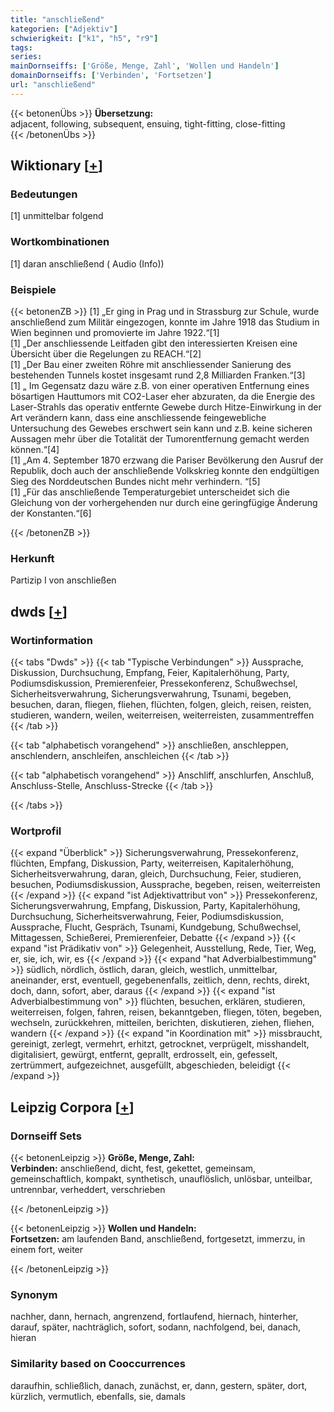 ```yaml
---
title: "anschließend"
kategorien: ["Adjektiv"]
schwierigkeit: ["k1", "h5", "r9"]
tags:
series:
mainDornseiffs: ['Größe, Menge, Zahl', 'Wollen und Handeln']
domainDornseiffs: ['Verbinden', 'Fortsetzen']
url: "anschließend"
---
```


{{< betonenÜbs >}}
**Übersetzung:**  
adjacent, following, subsequent, ensuing, tight-fitting, close-fitting  
{{< /betonenÜbs >}}

## Wiktionary [[+](https://de.wiktionary.org/wiki/anschließend)]

### Bedeutungen
[1] unmittelbar folgend  

### Wortkombinationen
[1] daran anschließend ( Audio (Info))  

### Beispiele
{{< betonenZB >}}
[1] „Er ging in Prag und in Strassburg zur Schule, wurde anschließend zum Militär eingezogen, konnte im Jahre 1918 das Studium in Wien beginnen und promovierte im Jahre 1922.“[1]  
[1] „Der anschliessende Leitfaden gibt den interessierten Kreisen eine Übersicht über die Regelungen zu REACH.“[2]  
[1] „Der Bau einer zweiten Röhre mit anschliessender Sanierung des bestehenden Tunnels kostet insgesamt rund 2,8 Milliarden Franken.“[3]  
[1] „ Im Gegensatz dazu wäre z.B. von einer operativen Entfernung eines bösartigen Hauttumors mit CO2-Laser eher abzuraten, da die Energie des Laser-Strahls das operativ entfernte Gewebe durch Hitze-Einwirkung in der Art verändern kann, dass eine anschliessende feingewebliche Untersuchung des Gewebes erschwert sein kann und z.B. keine sicheren Aussagen mehr über die Totalität der Tumorentfernung gemacht werden können.“[4]  
[1] „Am 4. September 1870 erzwang die Pariser Bevölkerung den Ausruf der Republik, doch auch der anschließende Volkskrieg konnte den endgültigen Sieg des Norddeutschen Bundes nicht mehr verhindern. “[5]  
[1] „Für das anschließende Temperaturgebiet unterscheidet sich die Gleichung von der vorhergehenden nur durch eine geringfügige Änderung der Konstanten.“[6]  

{{< /betonenZB >}}
### Herkunft
Partizip I von anschließen  



## dwds [[+](https://www.dwds.de/wb/anschließend)]

### Wortinformation
{{< tabs "Dwds" >}}
{{< tab "Typische Verbindungen" >}}
Aussprache, Diskussion, Durchsuchung, Empfang, Feier, Kapitalerhöhung, Party, Podiumsdiskussion, Premierenfeier, Pressekonferenz, Schußwechsel, Sicherheitsverwahrung, Sicherungsverwahrung, Tsunami, begeben, besuchen, daran, fliegen, fliehen, flüchten, folgen, gleich, reisen, reisten, studieren, wandern, weilen, weiterreisen, weiterreisten, zusammentreffen
{{< /tab >}}

{{< tab "alphabetisch vorangehend" >}}
anschließen, anschleppen, anschlendern, anschleifen, anschleichen
{{< /tab >}}

{{< tab "alphabetisch vorangehend" >}}
Anschliff, anschlurfen, Anschluß, Anschluss-Stelle, Anschluss-Strecke
{{< /tab >}}

{{< /tabs >}}

### Wortprofil
{{< expand "Überblick" >}} Sicherungsverwahrung, Pressekonferenz, flüchten, Empfang, Diskussion, Party, weiterreisen, Kapitalerhöhung, Sicherheitsverwahrung, daran, gleich, Durchsuchung, Feier, studieren, besuchen, Podiumsdiskussion, Aussprache, begeben, reisen, weiterreisten {{< /expand >}}
{{< expand "ist Adjektivattribut von" >}} Pressekonferenz, Sicherungsverwahrung, Empfang, Diskussion, Party, Kapitalerhöhung, Durchsuchung, Sicherheitsverwahrung, Feier, Podiumsdiskussion, Aussprache, Flucht, Gespräch, Tsunami, Kundgebung, Schußwechsel, Mittagessen, Schießerei, Premierenfeier, Debatte {{< /expand >}}
{{< expand "ist Prädikativ von" >}} Gelegenheit, Ausstellung, Rede, Tier, Weg, er, sie, ich, wir, es {{< /expand >}}
{{< expand "hat Adverbialbestimmung" >}} südlich, nördlich, östlich, daran, gleich, westlich, unmittelbar, aneinander, erst, eventuell, gegebenenfalls, zeitlich, denn, rechts, direkt, doch, dann, sofort, aber, daraus {{< /expand >}}
{{< expand "ist Adverbialbestimmung von" >}} flüchten, besuchen, erklären, studieren, weiterreisen, folgen, fahren, reisen, bekanntgeben, fliegen, töten, begeben, wechseln, zurückkehren, mitteilen, berichten, diskutieren, ziehen, fliehen, wandern {{< /expand >}}
{{< expand "in Koordination mit" >}} missbraucht, gereinigt, zerlegt, vermehrt, erhitzt, getrocknet, verprügelt, misshandelt, digitalisiert, gewürgt, entfernt, geprallt, erdrosselt, ein, gefesselt, zertrümmert, aufgezeichnet, ausgefüllt, abgeschieden, beleidigt {{< /expand >}}

## Leipzig Corpora [[+](https://corpora.uni-leipzig.de/en/res?word=anschließend&corpusId=deu_newscrawl-public_2018)]

### Dornseiff Sets
{{< betonenLeipzig >}}
**Größe, Menge, Zahl:**  
**Verbinden:** anschließend, dicht, fest, gekettet, gemeinsam, gemeinschaftlich, kompakt, synthetisch, unauflöslich, unlösbar, unteilbar, untrennbar, verheddert, verschrieben  

{{< /betonenLeipzig >}}


{{< betonenLeipzig >}}
**Wollen und Handeln:**  
**Fortsetzen:** am laufenden Band, anschließend, fortgesetzt, immerzu, in einem fort, weiter  

{{< /betonenLeipzig >}}

### Synonym
nachher, dann, hernach, angrenzend, fortlaufend, hiernach, hinterher, darauf, später, nachträglich, sofort, sodann, nachfolgend, bei, danach, hieran


### Similarity based on Cooccurrences
daraufhin, schließlich, danach, zunächst, er, dann, gestern, später, dort, kürzlich, vermutlich, ebenfalls, sie, damals

